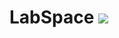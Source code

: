 <h1>LabSpace <img src="https://img.icons8.com/external-flat-icons-maxicons/85/000000/external-astronomy-types-of-science-flat-flat-icons-maxicons.png"/></h1>
